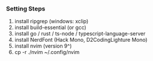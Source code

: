 ### Setting Steps
1. install ripgrep (windows: xclip)
2. install build-essential (or gcc)
3. install go / rust / ts-node / typescript-language-server
4. install NerdFont (Hack Mono, D2CodingLighture Mono)
5. install nvim (version 9^)
6. cp -r ./nvim ~/.config/nvim
